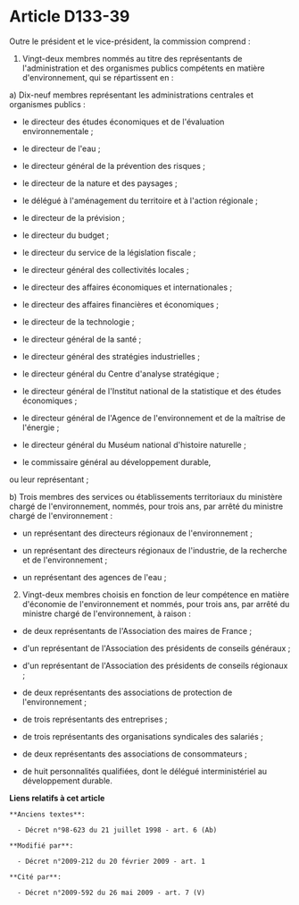 # Article D133-39

Outre le président et le vice-président, la commission comprend : 

1. Vingt-deux membres nommés au titre des représentants de l'administration et des organismes publics compétents en matière
d'environnement, qui se répartissent en : 

a) Dix-neuf membres représentant les administrations centrales et organismes publics :

- le directeur des études économiques et de l'évaluation environnementale ;

- le directeur de l'eau ;

- le        directeur général de la prévention des risques  ;

- le directeur de la nature et des paysages ;

- le délégué à l'aménagement du territoire et à l'action régionale ;

- le directeur de la prévision ;

- le directeur du budget ;

- le directeur du service de la législation fiscale ;

- le directeur général des collectivités locales ;

- le directeur des affaires économiques et internationales ;

- le directeur des affaires financières et économiques ;

- le directeur de la technologie ;

- le directeur général de la santé ;

- le directeur général des stratégies industrielles ;

- le directeur général du Centre d'analyse stratégique ;

- le directeur général de l'Institut national de la statistique et des études économiques ;

- le directeur général de l'Agence de l'environnement et de la maîtrise de l'énergie ;

- le directeur général du Muséum national d'histoire naturelle ;

- le commissaire général au développement durable, 

ou leur représentant ; 

b) Trois membres des services ou établissements territoriaux du ministère chargé de l'environnement, nommés, pour trois ans,
par arrêté du ministre chargé de l'environnement :

- un représentant des directeurs régionaux de l'environnement ;

- un représentant des directeurs régionaux de l'industrie, de la recherche et de l'environnement ;

- un représentant des agences de l'eau ; 

2. Vingt-deux membres choisis en fonction de leur compétence en matière d'économie de l'environnement et nommés, pour trois
ans, par arrêté du ministre chargé de l'environnement, à raison :

- de deux représentants de l'Association des maires de France ;

- d'un représentant de l'Association des présidents de conseils généraux ;

- d'un représentant de l'Association des présidents de conseils régionaux ;

- de deux représentants des associations de protection de l'environnement ;

- de trois représentants des entreprises ;

- de trois représentants des organisations syndicales des salariés ;

- de deux représentants des associations de consommateurs ;

- de huit personnalités qualifiées, dont le délégué interministériel au développement durable.

**Liens relatifs à cet article**

	**Anciens textes**:

	  - Décret n°98-623 du 21 juillet 1998 - art. 6 (Ab)

	**Modifié par**:

	  - Décret n°2009-212 du 20 février 2009 - art. 1

	**Cité par**:

	  - Décret n°2009-592 du 26 mai 2009 - art. 7 (V)
